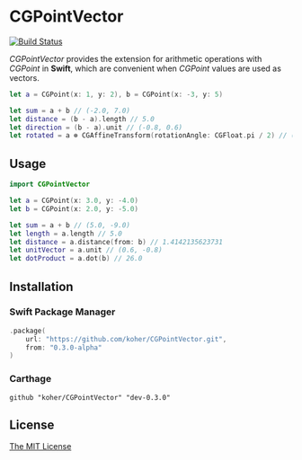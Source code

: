 # CGPointVector

[![Build Status](https://travis-ci.org/koher/CGPointVector.svg?branch=master)](https://travis-ci.org/koher/CGPointVector)

_CGPointVector_ provides the extension for arithmetic operations with _CGPoint_ in __Swift__, which are convenient when _CGPoint_ values are used as vectors.

```swift
let a = CGPoint(x: 1, y: 2), b = CGPoint(x: -3, y: 5)

let sum = a + b // (-2.0, 7.0)
let distance = (b - a).length // 5.0
let direction = (b - a).unit // (-0.8, 0.6)
let rotated = a ⊗ CGAffineTransform(rotationAngle: CGFloat.pi / 2) // (-2.0, 1.0)
```

## Usage

```swift
import CGPointVector

let a = CGPoint(x: 3.0, y: -4.0)
let b = CGPoint(x: 2.0, y: -5.0)

let sum = a + b // (5.0, -9.0)
let length = a.length // 5.0
let distance = a.distance(from: b) // 1.4142135623731
let unitVector = a.unit // (0.6, -0.8)
let dotProduct = a.dot(b) // 26.0
```

## Installation

### Swift Package Manager

```swift
.package(
    url: "https://github.com/koher/CGPointVector.git",
    from: "0.3.0-alpha"
)
```

### Carthage

```
github "koher/CGPointVector" "dev-0.3.0"
```

## License

[The MIT License](LICENSE)
